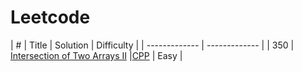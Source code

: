 # Leetcode


|  #  | Title | Solution | Difficulty |
| ------------- | ------------- |
| 350  | [Intersection of Two Arrays II](https://leetcode.com/problems/intersection-of-two-arrays-ii/description/)  |[CPP](https://github.com/shlokam/Leetcode/blob/main/cpp/IntersectionofTwoArraysII.cpp)  | Easy  |

